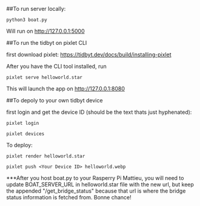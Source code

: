##To run server locally:

`python3 boat.py`

Will run on http://127.0.0.1:5000

##To run the tidbyt on pixlet CLI

first download pixlet:
https://tidbyt.dev/docs/build/installing-pixlet

After you have the CLI tool installed, run

`pixlet serve helloworld.star`

This will launch the app on http://127.0.0.1:8080

##To depoly to your own tidbyt device

first login and get the device ID (should be the text thats just hyphenated):

`pixlet login`

`pixlet devices`

To deploy:

`pixlet render helloworld.star`

`pixlet push <Your Device ID> helloworld.webp`

***After you host boat.py to your Rasperry Pi Mattieu, you will need to update BOAT_SERVER_URL in helloworld.star file with the new url, but keep the appended "/get_bridge_status" because that url is where the bridge status information is fetched from. Bonne chance!